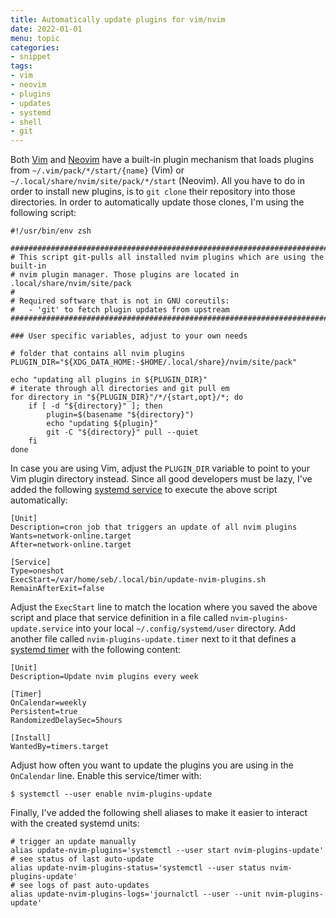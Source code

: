 ```yaml
---
title: Automatically update plugins for vim/nvim
date: 2022-01-01
menu: topic
categories:
- snippet
tags:
- vim
- neovim
- plugins
- updates
- systemd
- shell
- git
---
```


Both [Vim](https://www.vim.org/) and [Neovim](https://neovim.io/) have a built-in plugin mechanism that loads plugins from `~/.vim/pack/*/start/{name}` (Vim) or `~/.local/share/nvim/site/pack/*/start` (Neovim). All you have to do in order to install new plugins, is to `git clone` their repository into those directories. In order to automatically update those clones, I'm using the following script:

```shell
#!/usr/bin/env zsh

###############################################################################
# This script git-pulls all installed nvim plugins which are using the built-in
# nvim plugin manager. Those plugins are located in .local/share/nvim/site/pack
#
# Required software that is not in GNU coreutils:
#   - 'git' to fetch plugin updates from upstream
###############################################################################

### User specific variables, adjust to your own needs

# folder that contains all nvim plugins
PLUGIN_DIR="${XDG_DATA_HOME:-$HOME/.local/share}/nvim/site/pack"

echo "updating all plugins in ${PLUGIN_DIR}"
# iterate through all directories and git pull em
for directory in "${PLUGIN_DIR}"/*/{start,opt}/*; do
    if [ -d "${directory}" ]; then
        plugin=$(basename "${directory}")
        echo "updating ${plugin}"
        git -C "${directory}" pull --quiet
    fi
done
```

In case you are using Vim, adjust the `PLUGIN_DIR` variable to point to your Vim plugin directory instead. Since all good developers must be lazy, I've added the following [systemd service](https://www.freedesktop.org/software/systemd/man/systemd.service.html) to execute the above script automatically:

```unit file (systemd)
[Unit]
Description=cron job that triggers an update of all nvim plugins
Wants=network-online.target
After=network-online.target

[Service]
Type=oneshot
ExecStart=/var/home/seb/.local/bin/update-nvim-plugins.sh
RemainAfterExit=false
```

Adjust the `ExecStart` line to match the location where you saved the above script and place that service definition in a file called `nvim-plugins-update.service` into your local `~/.config/systemd/user` directory. Add another file called `nvim-plugins-update.timer` next to it that defines a [systemd timer](https://www.freedesktop.org/software/systemd/man/systemd.timer.html) with the following content:

```unit file (systemd)
[Unit]
Description=Update nvim plugins every week

[Timer]
OnCalendar=weekly
Persistent=true
RandomizedDelaySec=5hours

[Install]
WantedBy=timers.target
```

Adjust how often you want to update the plugins you are using in the `OnCalendar` line. Enable this service/timer with:

```shell
$ systemctl --user enable nvim-plugins-update
```

Finally, I've added the following shell aliases to make it easier to interact with the created systemd units:

```shell
# trigger an update manually
alias update-nvim-plugins='systemctl --user start nvim-plugins-update'
# see status of last auto-update
alias update-nvim-plugins-status='systemctl --user status nvim-plugins-update'
# see logs of past auto-updates
alias update-nvim-plugins-logs='journalctl --user --unit nvim-plugins-update'
```
